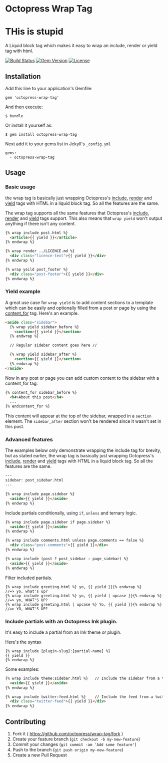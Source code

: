 # Octopress Wrap Tag
# THis is stupid

A Liquid block tag which makes it easy to wrap an include, render or yield tag with html.

[![Build Status](https://travis-ci.org/octopress/wrap-tag.svg)](https://travis-ci.org/octopress/wrap-tag)
[![Gem Version](http://img.shields.io/gem/v/octopress-wrap-tag.svg)](https://rubygems.org/gems/octopress-wrap-tag)
[![License](http://img.shields.io/:license-mit-blue.svg)](http://octopress.mit-license.org)

## Installation

Add this line to your application's Gemfile:

    gem 'octopress-wrap-tag'

And then execute:

    $ bundle

Or install it yourself as:

    $ gem install octopress-wrap-tag

Next add it to your gems list in Jekyll's `_config.yml`

    gems:
      - octopress-wrap-tag

## Usage


### Basic usage

the wrap tag is basically just wrapping Octopress's [include](https://github.com/octopress/include-tag), 
[render](https://github.com/octopress/render-tag) and [yield](https://github.com/octopress/content-for)
tags with HTML in a liquid block tag. So all the features are the same. 

The wrap tag supports all the same features that Octopress's [include](https://github.com/octopress/include-tag), 
[render](https://github.com/octopress/render-tag) and [yield](https://github.com/octopress/content-for) tags support. This also means that `wrap yield` won't output anything if there isn't any content.

```html
{% wrap include post.html %}
  <article>{{ yield }}</article>
{% endwrap %}

{% wrap render ../LICENCE.md %}
  <div class="licence-text">{{ yield }}</div>
{% endwrap %}

{% wrap yeild post_footer %}
  <div class="post-footer">{{ yield }}</div>
{% endwrap %}
```

### Yield example

A great use case for `wrap yield` is to add content sections to a
template which can be easily and optionally filled from a post or page by using the
[content_for](https://github.com/octopress/content-for) tag. Here's an example.

<!-- title:"In a page template"-->

```html
<aside class="sidebar">
  {% wrap yield sidebar_before %}
    <section>{{ yield }}</section>
  {% endwrap %}

  // Regular sidebar content goes here //

  {% wrap yield sidebar_after %}
    <section>{{ yield }}</section>
  {% endwrap %}
</aside>
```

Now in any post or page you can add custom content to the sidebar with a content_for tag.

<!-- title:"In a post" -->

```html
{% content_for sidebar_before %}
  <h4>About this post</h4>
  ...
{% endcontent_for %}
```

This content will appear at the top of the sidebar, wrapped in a `section` element. The `sidebar_after` section won't be
rendered since it wasn't set in this post.

### Advanced features

The examples below only demonstrate wrapping the include tag for brevity, but as stated earlier, the wrap tag 
is basically just wrapping Octopress's [include](https://github.com/octopress/include-tag), 
[render](https://github.com/octopress/render-tag) and [yield](https://github.com/octopress/content-for)
tags with HTML in a liquid block tag. So all the features are the same. 

<!-- title:"If a page has this yaml front-matter" -->
```html
---
sidebar: post_sidebar.html
---

{% wrap include page.sidebar %}
  <aside>{{ yield }}</aside>
{% endwrap %}
```

Include partials conditionally, using `if`, `unless` and ternary logic.

```html
{% wrap include page.sidebar if page.sidebar %}
  <aside>{{ yield }}</aside>
{% endwrap %}

{% wrap include comments.html unless page.comments == false %}
  <div class="post-comments">{{ yield }}</div>
{% endwrap %}

{% wrap include (post ? post_sidebar : page_sidebar) %}
  <aside>{{ yield }}</aside>
{% endwrap %}
```

Filter included partials.

```
{% wrap include greeting.html %} yo, {{ yield }}{% endwrap %}           //=> yo, what's up?
{% wrap include greeting.html %} yo, {{ yield | upcase }}{% endwrap %}  //=> yo, WHAT'S UP?
{% wrap include greeting.html | upcase %} Yo, {{ yield }}{% endwrap %}  //=> YO, WHAT'S UP?
```


### Include partials with an Octopress Ink plugin.

It's easy to include a partial from an Ink theme or plugin.

Here's the syntax

```
{% wrap include [plugin-slug]:[partial-name] %}
{{ yield }}
{% endwrap %}
```

Some examples:

```html
{% wrap include theme:sidebar.html %}   // Include the sidebar from a theme plugin
  <aside>{{ yield }}</aside>
{% endwrap %}

{% wrap include twitter:feed.html %}    // Include the feed from a twitter plugin
  <div class="twitter-feed">{{ yield }}</div>
{% endwrap %}
```

## Contributing

1. Fork it ( https://github.com/octopress/wrap-tag/fork )
2. Create your feature branch (`git checkout -b my-new-feature`)
3. Commit your changes (`git commit -am 'Add some feature'`)
4. Push to the branch (`git push origin my-new-feature`)
5. Create a new Pull Request
